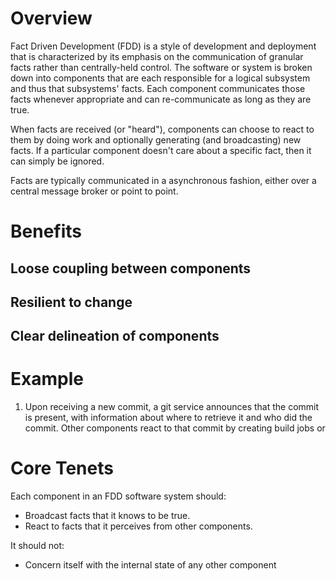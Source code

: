 # Overview

Fact Driven Development (FDD) is a style of development and deployment that is characterized by its emphasis on the communication of granular facts rather than centrally-held control. The software or system is broken down into components that are each responsible for a logical subsystem and thus that subsystems' facts. Each component communicates those facts whenever appropriate and can re-communicate as long as they are true.

When facts are received (or "heard"), components can choose to react to them by doing work and optionally generating (and broadcasting) new facts.  If a particular component doesn't care about a specific fact, then it can simply be ignored.

Facts are typically communicated in a asynchronous fashion, either over a central message broker or point to point.

# Benefits

## Loose coupling between components

## Resilient to change

## Clear delineation of components

# Example

1. Upon receiving a new commit, a git service announces that the commit is present, with information about where to retrieve it and who did the commit.  Other components react to that commit by creating build jobs or

# Core Tenets

Each component in an FDD software system should:

* Broadcast facts that it knows to be true.
* React to facts that it perceives from other components.

It should not:

* Concern itself with the internal state of any other component
